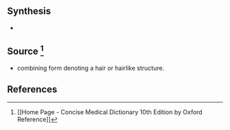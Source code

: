 ## Synthesis
- 
## Source [^1]
- combining form denoting a hair or hairlike structure.
## References

[^1]: [[Home Page - Concise Medical Dictionary 10th Edition by Oxford Reference]]